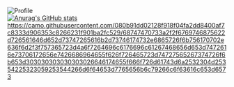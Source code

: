 ![Profile](http://github-profile-summary-cards.vercel.app/api/cards/profile-details?username=Antoniobox&theme=tokyonight)
</br>
[![Anurag's GitHub stats](https://github-readme-stats.vercel.app/api?username=Antoniobox)](https://github.com/anuraghazra/github-readme-stats)
</br>
https://camo.githubusercontent.com/080b91dd02128f918f04fa2dd8400af7c8333d906353c8266231f901ba2fc529/68747470733a2f2f6769746875622d726561646d652d73747265616b2d73746174732e6865726f6b756170702e636f6d2f3f757365723d4a6f7264696c6176696c61267468656d653d7472616e73706172656e7426686964655f626f726465723d74727565267374726f6b653d303030303030303026646174655f666f726d61743d6a2532304d25354225323059253544266d6f64653d7765656b6c79266c6f63616c653d6573
